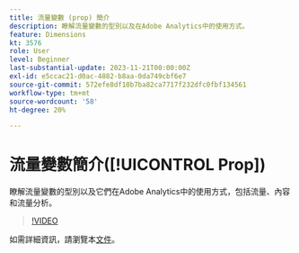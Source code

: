```yaml
---
title: 流量變數 (prop) 簡介
description: 瞭解流量變數的型別以及在Adobe Analytics中的使用方式。
feature: Dimensions
kt: 3576
role: User
level: Beginner
last-substantial-update: 2023-11-21T00:00:00Z
exl-id: e5ccac21-d0ac-4882-b8aa-0da749cbf6e7
source-git-commit: 572efe8df10b7ba82ca7717f232dfc0fbf134561
workflow-type: tm+mt
source-wordcount: '58'
ht-degree: 20%

---
```


# 流量變數簡介([!UICONTROL Prop])

瞭解流量變數的型別以及它們在Adobe Analytics中的使用方式，包括流量、內容和流量分析。

>[!VIDEO](https://video.tv.adobe.com/v/28767/?quality=12&learn=on)

如需詳細資訊，請瀏覽本[文件](https://experienceleague.adobe.com/docs/analytics/components/dimensions/prop.html)。
